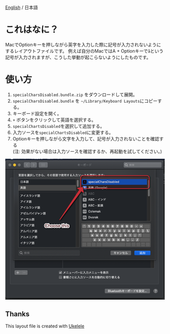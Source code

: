 [English](./README.md) / 日本語

# これはなに？
MacでOptionキーを押しながら英字を入力した際に記号が入力されないようにするレイアウトファイルです。
例えば自分のMacではA + Optionキーで`å`という記号が入力されますが、こうした挙動が起こらないようにしたものです。

# 使い方
1. `specialCharsDisabled.bundle.zip` をダウンロードして展開。
2. `specialCharsDisabled.bundle` を `~/Library/Keyboard Layouts`にコピーする。
2. キーボード設定を開く。
3. `+` ボタンをクリックして英語を選択する。
4. `specialChartsDisabled`を選択して追加する。
5. 入力ソースを`specialChartsDisabled`に変更する。
6. Optionキーを押しながら文字を入力して、記号が入力されないことを確認する  
(注: 効果がない場合は入力ソースを確認するか、再起動を試してください。)

![screenshot](https://github.com/nemolize/disable-alt-symbols-in-mac/blob/master/screenshot.png?raw=true)

## Thanks
This layout file is created with [Ukelele](http://software.sil.org/ukelele/)